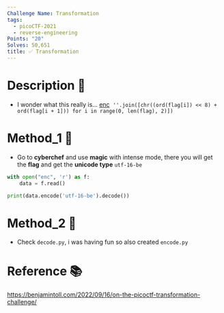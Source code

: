 ```yaml
---
Challenge Name: Transformation
tags:
  - picoCTF-2021
  - reverse-engineering
Points: "20"
Solves: 50,651
title: ✅ Transformation
---
```

# Description 📄
- I wonder what this really is... [enc](https://mercury.picoctf.net/static/0d3145dafdc4fbcf01891912eb6c0968/enc) 
`''.join([chr((ord(flag[i]) << 8) + ord(flag[i + 1])) for i in range(0, len(flag), 2)])`
# Method_1 🧪
- Go to **cyberchef** and use **magic** with intense mode, there you will get the **flag** and get the **unicode type** `utf-16-be`
```python
with open("enc", 'r') as f:
    data = f.read()

print(data.encode('utf-16-be').decode())
```
# Method_2 🧪
- Check `decode.py`, i was having fun so also created `encode.py`
# Reference 📚
https://benjamintoll.com/2022/09/16/on-the-picoctf-transformation-challenge/